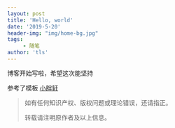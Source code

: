 ```yaml
---
layout: post
title: 'Hello, world'
date: '2019-5-20'
header-img: "img/home-bg.jpg"
tags:
     - 随笔
author: 'tls'
---
```



博客开始写啦，希望这次能坚持

参考了模板 [小胖轩](https://github.com/androiddevelop/CodeboyBlog)


> 如有任何知识产权、版权问题或理论错误，还请指正。
>
> 转载请注明原作者及以上信息。
